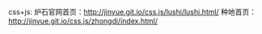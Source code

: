 css+js:
炉石官网首页：http://jinyue.git.io/css.js/lushi/lushi.html/
种地首页：http://jinyue.git.io/css.js/zhongdi/index.html/